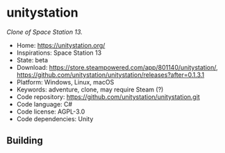 # unitystation

_Clone of Space Station 13._

- Home: https://unitystation.org/
- Inspirations: Space Station 13
- State: beta
- Download: https://store.steampowered.com/app/801140/unitystation/, https://github.com/unitystation/unitystation/releases?after=0.1.3.1
- Platform: Windows, Linux, macOS
- Keywords: adventure, clone, may require Steam (?)
- Code repository: https://github.com/unitystation/unitystation.git
- Code language: C#
- Code license: AGPL-3.0
- Code dependencies: Unity

## Building
